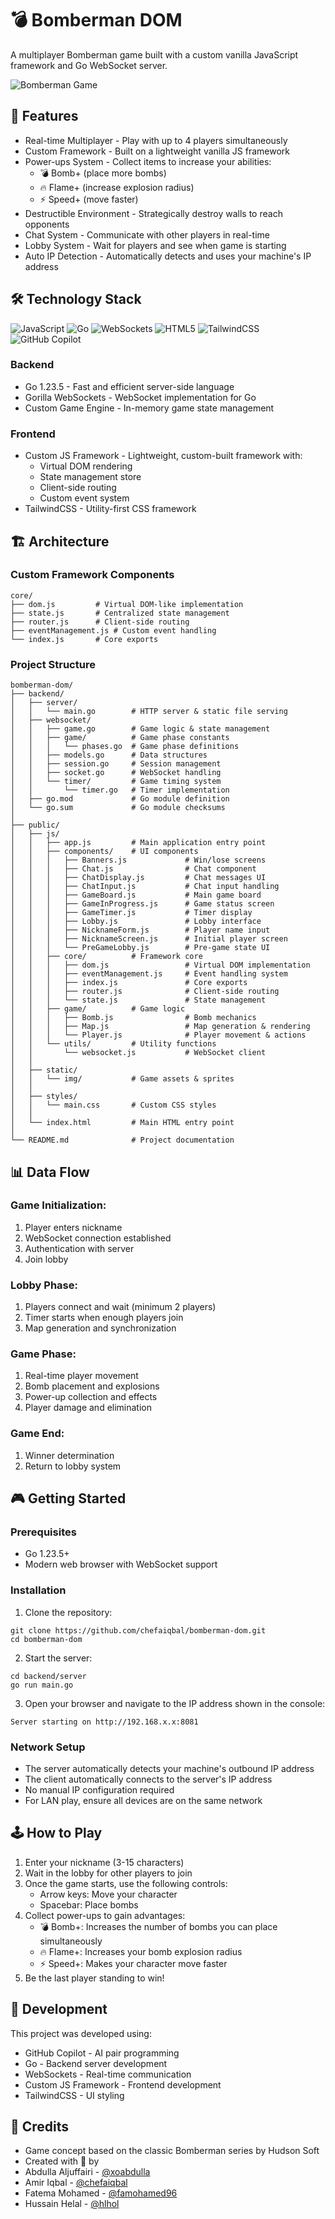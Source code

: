 # 💣 Bomberman DOM

A multiplayer Bomberman game built with a custom vanilla JavaScript framework and Go WebSocket server.

<img alt="Bomberman Game" src="public/static/img/bombermandom.gif">

## 🚀 Features
- Real-time Multiplayer - Play with up to 4 players simultaneously
- Custom Framework - Built on a lightweight vanilla JS framework
- Power-ups System - Collect items to increase your abilities:
  - 💣 Bomb+ (place more bombs)
  - 🔥 Flame+ (increase explosion radius)
  - ⚡ Speed+ (move faster)
- Destructible Environment - Strategically destroy walls to reach opponents
- Chat System - Communicate with other players in real-time
- Lobby System - Wait for players and see when game is starting
- Auto IP Detection - Automatically detects and uses your machine's IP address

## 🛠️ Technology Stack
<img alt="JavaScript" src="https://img.shields.io/badge/JavaScript-F7DF1E?style=for-the-badge&logo=javascript&logoColor=black">
<img alt="Go" src="https://img.shields.io/badge/Go-00ADD8?style=for-the-badge&logo=go&logoColor=white">
<img alt="WebSockets" src="https://img.shields.io/badge/WebSockets-010101?style=for-the-badge&logo=socket.io&logoColor=white">
<img alt="HTML5" src="https://img.shields.io/badge/HTML5-E34F26?style=for-the-badge&logo=html5&logoColor=white">
<img alt="TailwindCSS" src="https://img.shields.io/badge/Tailwind_CSS-38B2AC?style=for-the-badge&logo=tailwind-css&logoColor=white">
<img alt="GitHub Copilot" src="https://img.shields.io/badge/GitHub_Copilot-24292e?style=for-the-badge&logo=github&logoColor=white">

### Backend
- Go 1.23.5 - Fast and efficient server-side language
- Gorilla WebSockets - WebSocket implementation for Go
- Custom Game Engine - In-memory game state management

### Frontend
- Custom JS Framework - Lightweight, custom-built framework with:
  - Virtual DOM rendering
  - State management store
  - Client-side routing
  - Custom event system
- TailwindCSS - Utility-first CSS framework

## 🏗️ Architecture

### Custom Framework Components
```
core/
├── dom.js         # Virtual DOM-like implementation
├── state.js       # Centralized state management
├── router.js      # Client-side routing
├── eventManagement.js # Custom event handling
└── index.js       # Core exports
```

### Project Structure
```
bomberman-dom/
├── backend/
│   ├── server/
│   │   └── main.go        # HTTP server & static file serving
│   ├── websocket/
│   │   ├── game.go        # Game logic & state management
│   │   ├── game/          # Game phase constants
│   │   │   └── phases.go  # Game phase definitions
│   │   ├── models.go      # Data structures
│   │   ├── session.go     # Session management
│   │   ├── socket.go      # WebSocket handling
│   │   └── timer/         # Game timing system
│   │       └── timer.go   # Timer implementation
│   ├── go.mod             # Go module definition
│   └── go.sum             # Go module checksums
│
├── public/
│   ├── js/
│   │   ├── app.js         # Main application entry point
│   │   ├── components/    # UI components
│   │   │   ├── Banners.js             # Win/lose screens
│   │   │   ├── Chat.js                # Chat component
│   │   │   ├── ChatDisplay.js         # Chat messages UI
│   │   │   ├── ChatInput.js           # Chat input handling
│   │   │   ├── GameBoard.js           # Main game board
│   │   │   ├── GameInProgress.js      # Game status screen
│   │   │   ├── GameTimer.js           # Timer display
│   │   │   ├── Lobby.js               # Lobby interface
│   │   │   ├── NicknameForm.js        # Player name input
│   │   │   ├── NicknameScreen.js      # Initial player screen
│   │   │   └── PreGameLobby.js        # Pre-game state UI
│   │   ├── core/          # Framework core
│   │   │   ├── dom.js                 # Virtual DOM implementation
│   │   │   ├── eventManagement.js     # Event handling system
│   │   │   ├── index.js               # Core exports
│   │   │   ├── router.js              # Client-side routing
│   │   │   └── state.js               # State management
│   │   ├── game/          # Game logic
│   │   │   ├── Bomb.js                # Bomb mechanics
│   │   │   ├── Map.js                 # Map generation & rendering
│   │   │   └── Player.js              # Player movement & actions
│   │   └── utils/         # Utility functions
│   │       └── websocket.js           # WebSocket client
│   │
│   ├── static/
│   │   └── img/           # Game assets & sprites
│   │
│   ├── styles/
│   │   └── main.css       # Custom CSS styles
│   │
│   └── index.html         # Main HTML entry point
│
└── README.md              # Project documentation
```

## 📊 Data Flow

### Game Initialization:
1. Player enters nickname
2. WebSocket connection established
3. Authentication with server
4. Join lobby

### Lobby Phase:
1. Players connect and wait (minimum 2 players)
2. Timer starts when enough players join
3. Map generation and synchronization

### Game Phase:
1. Real-time player movement
2. Bomb placement and explosions
3. Power-up collection and effects
4. Player damage and elimination

### Game End:
1. Winner determination
2. Return to lobby system

## 🎮 Getting Started

### Prerequisites
- Go 1.23.5+
- Modern web browser with WebSocket support

### Installation
1. Clone the repository:
```
git clone https://github.com/chefaiqbal/bomberman-dom.git
cd bomberman-dom
```

2. Start the server:
```
cd backend/server
go run main.go
```

3. Open your browser and navigate to the IP address shown in the console:
```
Server starting on http://192.168.x.x:8081
```

### Network Setup
- The server automatically detects your machine's outbound IP address
- The client automatically connects to the server's IP address
- No manual IP configuration required
- For LAN play, ensure all devices are on the same network

## 🕹️ How to Play
1. Enter your nickname (3-15 characters)
2. Wait in the lobby for other players to join
3. Once the game starts, use the following controls:
   - Arrow keys: Move your character
   - Spacebar: Place bombs
4. Collect power-ups to gain advantages:
   - 💣 Bomb+: Increases the number of bombs you can place simultaneously
   - 🔥 Flame+: Increases your bomb explosion radius
   - ⚡ Speed+: Makes your character move faster
5. Be the last player standing to win!

## 👥 Development
This project was developed using:
- GitHub Copilot - AI pair programming
- Go - Backend server development
- WebSockets - Real-time communication
- Custom JS Framework - Frontend development
- TailwindCSS - UI styling


## 🙏 Credits
- Game concept based on the classic Bomberman series by Hudson Soft
- Created with 💖 by 
- Abdulla Aljuffairi - [@xoabdulla](https://github.com/xoabdulla)
- Amir Iqbal - [@chefaiqbal](https://github.com/chefaiqbal)
- Fatema Mohamed - [@famohamed96](https://github.com/famohamed96)
- Hussain Helal - [@hlhol](https://github.com/hlhol)

